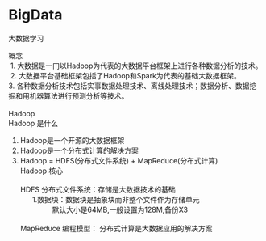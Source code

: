 # BigData
大数据学习

概念<br/>
  1. 大数据是一门以Hadoop为代表的大数据平台框架上进行各种数据分析的技术。<br/>
  2. 大数据平台基础框架包括了Hadoop和Spark为代表的基础大数据框架。<br/>
  3. 各种数据分析技术包括实事数据处理技术、离线处理技术；数据分析、数据挖掘和用机器算法进行预测分析等技术。<br/>
  <br/>
Hadoop
<br/>Hadoop 是什么
 1. Hadoop是一个开源的大数据框架
 2. Hadoop是一个分布式计算的解决方案
 3. Hadoop = HDFS(分布式文件系统) + MapReduce(分布式计算) <br/>
 Hadoop 核心 <br/>
 <br/> HDFS 分布式文件系统：存储是大数据技术的基础<br/>
       1.数据块：数据块是抽象块而非整个文件作为存储单元<br/>
                 默认大小是64MB,一般设置为128M,备份X3<br/>
 <br/> MapReduce 编程模型： 分布式计算是大数据应用的解决方案
